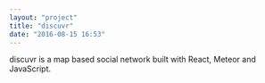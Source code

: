 ```yaml
---
layout: "project"
title: "discuvr"
date: "2016-08-15 16:53"
---
```


discuvr is a map based social network built with React, Meteor and JavaScript.
